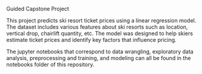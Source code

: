 Guided Capstone Project

This project predicts ski resort ticket prices using a linear regression model. The dataset includes various features about ski resorts such as location, vertical drop, chairlift quantity, etc. The model was designed to help skiers estimate ticket prices and identify key factors that influence pricing.


The jupyter notebooks that correspond to data wrangling, exploratory data analysis, preprocessing and training, and modeling can all be found in the notebooks folder of this repository.
